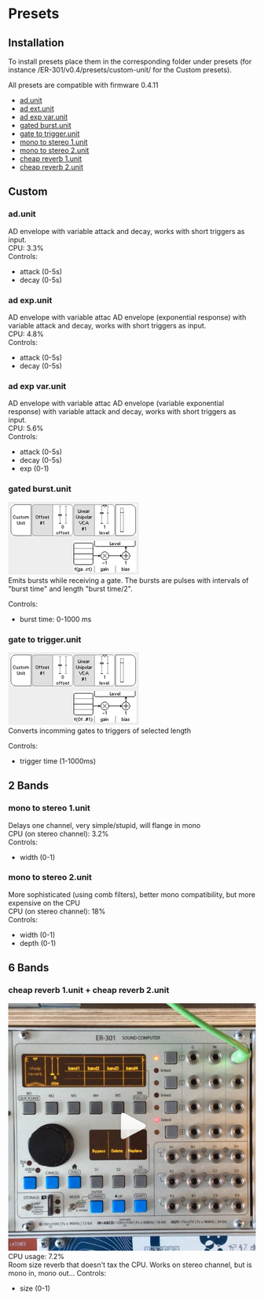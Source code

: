 

# Presets
## Installation
To install presets place them in the corresponding folder under presets (for instance /ER-301/v0.4/presets/custom-unit/ for the Custom presets).  

All presets are compatible with firmware 0.4.11
 
* [ad.unit](#ad)
* [ad ext.unit](#ad_exp)
* [ad exp var.unit](#ad_exp_var)
* [gated burst.unit](#gates_burst)
* [gate to trigger.unit](#gate_to_trigger)
* [mono to stereo 1.unit](#mono_to_stereo_1)
* [mono to stereo 2.unit](#mono_to_stereo_2)
* [cheap reverb 1.unit](#cheap_reverb_1)
* [cheap reverb 2.unit](#cheap_reverb_2)


## Custom
### ad.unit <a name="ad"></a>
AD envelope with variable attack and decay, works with short triggers as input.  
CPU: 3.3%  
Controls:
* attack (0-5s)
* decay (0-5s)

### ad exp.unit <a name="ad_exp"></a>
AD envelope with variable attac
AD envelope (exponential response) with variable attack and decay, works with short triggers as input.  
CPU: 4.8%  
Controls:
* attack (0-5s)
* decay (0-5s)

### ad exp var.unit<a name="ad_exp_var"></a>
AD envelope with variable attac
AD envelope (variable exponential response) with variable attack and decay, works with short triggers as input.  
CPU: 5.6%  
Controls:
* attack (0-5s)
* decay (0-5s)
* exp (0-1)

### gated burst.unit<a name="gated_burst"></a>
![gated burst screenshot](pix/gated_burst.png?raw=true)  
Emits bursts while receiving a gate. The bursts are pulses with intervals of "burst time" and length "burst time/2".

Controls:  
* burst time: 0-1000 ms  


### gate to trigger.unit<a name="gate_to_trigger"></a>
![gate to trigger screenshot](pix/gate_to_trigger.png?raw=true)  
Converts incomming gates to triggers of selected length

Controls:  
* trigger time (1-1000ms)

## 2 Bands
### mono to stereo 1.unit<a name="mono_to_stereo_1"></a>
Delays one channel, very simple/stupid, will flange in mono  
CPU (on stereo channel): 3.2%  
Controls:
* width (0-1)

### mono to stereo 2.unit<a name="mono_to_stereo_2"></a>
More sophisticated (using comb filters), better mono compatibility, but more
expensive on the CPU  
CPU (on stereo channel): 18%  
Controls:
* width (0-1)
* depth (0-1)

## 6 Bands
### cheap reverb 1.unit + cheap reverb 2.unit<a name="cheap_reverb_1"></a><a name="cheap_reverb_2"></a>
[![Cheap reverb demo on instagram](pix/cheap_reverb.jpg?raw=true)](https://www.instagram.com/p/BxetV5FhZKT)  
CPU usage: 7.2%  
Room size reverb that doesn't tax the CPU. Works on stereo channel, but is mono in, mono out...
Controls:  
* size (0-1)
